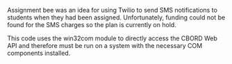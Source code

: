 Assignment bee was an idea for using Twilio to send SMS notifications to students when they had been assigned.
Unfortunately, funding could not be found for the SMS charges so the plan is currently on hold.

This code uses the win32com module to directly access the CBORD Web API and therefore must be run on a system with
the necessary COM components installed.
